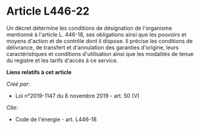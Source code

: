 # Article L446-22

Un décret détermine les conditions de désignation de l'organisme mentionné à l'article L. 446-18, ses obligations ainsi que
les pouvoirs et moyens d'action et de contrôle dont il dispose. Il précise les conditions de délivrance, de transfert et
d'annulation des garanties d'origine, leurs caractéristiques et conditions d'utilisation ainsi que les modalités de tenue du
registre et les tarifs d'accès à ce service.

**Liens relatifs à cet article**

_Créé par_:

  - Loi n°2019-1147 du 8 novembre 2019 - art. 50 (V)

_Cite_:

  - Code de l'énergie - art. L446-18
